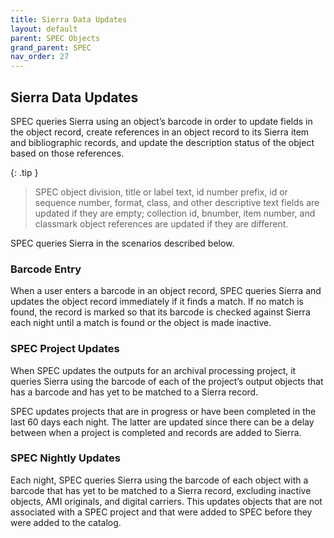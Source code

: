 ```yaml
---
title: Sierra Data Updates
layout: default
parent: SPEC Objects
grand_parent: SPEC
nav_order: 27
---
```


## Sierra Data Updates
SPEC queries Sierra using an object’s barcode in order to update fields in the object record, create references in an object record to its Sierra item and bibliographic records, and update the description status of the object based on those references.

{: .tip }
> SPEC object division, title or label text, id number prefix, id or sequence number, format, class, and other descriptive text fields are updated if they are empty; collection id, bnumber, item number, and classmark object references are updated if they are different.

SPEC queries Sierra in the scenarios described below.

### Barcode Entry
When a user enters a barcode in an object record, SPEC queries Sierra and updates the object record immediately if it finds a match. If no match is found, the record is marked so that its barcode is checked against Sierra each night until a match is found or the object is made inactive.

### SPEC Project Updates
When SPEC updates the outputs for an archival processing project, it queries Sierra using the barcode of each of the project’s output objects that has a barcode and has yet to be matched to a Sierra record.

SPEC updates projects that are in progress or have been completed in the last 60 days each night. The latter are updated since there can be a delay between when a project is completed and records are added to Sierra.

### SPEC Nightly Updates
Each night, SPEC queries Sierra using the barcode of each object with a barcode that has yet to be matched to a Sierra record, excluding inactive objects, AMI originals, and digital carriers. This updates objects that are not associated with a SPEC project and that were added to SPEC before they were added to the catalog.